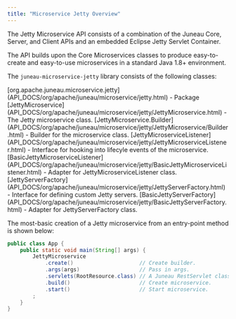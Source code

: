 ```yaml
---
title: "Microservice Jetty Overview"
---
```


The Jetty Microservice API consists of a combination of the Juneau Core, Server, and Client APIs and an embedded Eclipse
Jetty Servlet Container.

The API builds upon the Core Microservices classes to produce easy-to-create and easy-to-use microservices in a standard
Java 1.8+ environment.

The `juneau-microservice-jetty` library consists of the following classes:

<tree>
<node-0>[org.apache.juneau.microservice.jetty](API_DOCS/org/apache/juneau/microservice/jetty.html) - Package</node-0>
<node-1><java-class>[JettyMicroservice](API_DOCS/org/apache/juneau/microservice/jetty/JettyMicroservice.html)</java-class> - The Jetty microservice class.</node-1>
<node-1><java-class>[JettyMicroservice.Builder](API_DOCS/org/apache/juneau/microservice/jetty/JettyMicroservice/Builder.html)</java-class> - Builder for the microservice class.</node-1>
<node-1><java-class>[JettyMicroserviceListener](API_DOCS/org/apache/juneau/microservice/jetty/JettyMicroserviceListener.html)</java-class> - Interface for hooking into lifecyle events of the microservice.</node-1>
<node-1><java-class>[BasicJettyMicroserviceListener](API_DOCS/org/apache/juneau/microservice/jetty/BasicJettyMicroserviceListener.html)</java-class> - Adapter for JettyMicroserviceListener class.</node-1>
<node-1><java-class>[JettyServerFactory](API_DOCS/org/apache/juneau/microservice/jetty/JettyServerFactory.html)</java-class> - Interface for defining custom Jetty servers.</node-1>
<node-1><java-class>[BasicJettyServerFactory](API_DOCS/org/apache/juneau/microservice/jetty/BasicJettyServerFactory.html)</java-class> - Adapter for JettyServerFactory class.</node-1>
</tree>

The most-basic creation of a Jetty microservice from an entry-point method is shown below:

```java
public class App {
    public static void main(String[] args) {
        JettyMicroservice
            .create()                     // Create builder.
            .args(args)                   // Pass in args.
            .servlets(RootResource.class) // A Juneau RestServlet class.
            .build()                      // Create microservice.
            .start()                      // Start microservice.
        ;
    }
}
```
